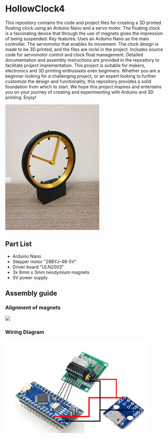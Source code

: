 # HollowClock4

This repository contains the code and project files for creating a 3D printed floating clock using an Arduino Nano and a servo motor. The floating clock is a fascinating device that through the use of magnets gives the impression of being suspended.
Key features:
Uses an Arduino Nano as the main controller.
The servomotor that enables its movement.
The clock design is made to be 3D printed, and the files are inclsi in the project.
Includes source code for servomotor control and clock float management.
Detailed documentation and assembly instructions are provided in the repository to facilitate project implementation.
This project is suitable for makers, electronics and 3D printing enthusiasts even beginners. Whether you are a beginner looking for a challenging project, or an expert looking to further customize the design and functionality, this repository provides a solid foundation from which to start. We hope this project inspires and entertains you on your journey of creating and experimenting with Arduino and 3D printing. Enjoy!

<img src="\pictures\FrontView.jpg" height="400">


## Part List
- Arduino Nano
- Stepper motor "28BYJ-48-5V"
- Driver board "ULN2003"
- 3x 8mm x 3mm neodymium magnets
- 5V power supply


## Assembly guide

### Alignment of magnets
<img src="\magnetsAlignment.png" height="300">

### Wiring Diagram
<img src="\Wiring.png" height="300">
